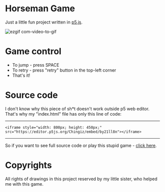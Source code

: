 # Horseman Game
Just a little fun project written in [p5.js](https://p5js.org/).

![ezgif com-video-to-gif](https://user-images.githubusercontent.com/49096838/76085953-4b106c00-5fdd-11ea-8ad9-13aa4b2df581.gif)

# Game control
 - To jump - press SPACE
 - To retry - press "retry" button in the top-left corner
 - That's it!

# Source code
I don't know why this piece of sh*t doesn't work outside p5 web editor. That's why my "index.html" file has only this line of code:

---
    <iframe style="width: 800px; height: 450px;" src="https://editor.p5js.org/Chingiz/embed/by21ll8n"></iframe>
---
So if you want to see full source code or play this stupid game - [click here](https://editor.p5js.org/Chingiz/sketches/by21ll8n).
 
 # Copyrights
All rights of drawings in this project reserved by my little sister, who helped me with this game.
